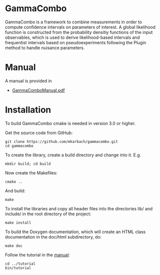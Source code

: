 GammaCombo
==========

GammaCombo is a framework to combine measurements in order to compute
confidence intervals on parameters of interest. A global likelihood function is
constructed from the probability densitiy functions of the input observables,
which is used to derive likelihood-based intervals and frequentist intervals
based on pseudoexperiments following the Plugin method to handle nuisance
parameters.

Manual
======

A manual is provided in
* [GammaComboManual.pdf](https://github.com/mkarbach/gammacombo/blob/master/manual/GammaComboManual.pdf)

Installation
============

To build GammaCombo cmake is needed in version 3.0 or higher.

Get the source code from GitHub:

    git clone https://github.com/mkarbach/gammacombo.git
    cd gammacombo

To create the library, create a build directory and change into it. E.g.

    mkdir build; cd build

Now create the Makefiles:

    cmake ..

And build:

    make

To install the libraries and copy all header files into the directories lib/ and
include/ in the root directory of the project:

    make install

To build the Doxygen documentation, which will create an HTML class documentation in
the doc/html subdirectory, do:

    make doc

Follow the tutorial in the [manual](https://github.com/mkarbach/gammacombo/blob/master/manual/GammaComboManual.pdf):

    cd ../tutorial
    bin/tutorial


